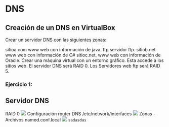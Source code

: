 # DNS
## Creación de un DNS en VirtualBox
Crear un servidor DNS con las siguientes zonas:

sitioa.com
www web con información de java.
ftp servidor ftp.
sitiob.net
www web con información de C#
sitioc.net.
www web con información de Oracle.
Crear una máquina virtual con un entorno gráfico. Esta accede a los sitios web.
El servidor DNS será RAID 0.
Los Servidores web ftp será RAID 5.
### Ejercicio 1:
## Servidor DNS
RAID 0
![](https://github.com/mafercar/DNS-y-Apache-en-linux/blob/master/particiones.PNG)
Configuración router DNS /etc/network/interfaces
![](https://github.com/mafercar/DNS-y-Apache-en-linux/blob/master/dns1.PNG)
Zonas - Archivos named.conf.local
![](https://github.com/mafercar/DNS-y-Apache-en-linux/blob/master/dns2.PNG)
```sadasdas```
